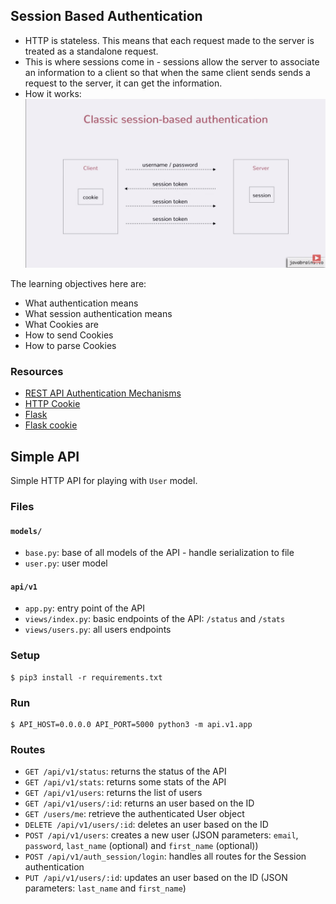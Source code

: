 ## Session Based Authentication
- HTTP is stateless. This means that each request made to the server is treated as a standalone request.
- This is where sessions come in - sessions allow the server to associate an information to a client so that when the same client sends sends a request to the server, it can get the information.
- How it works:
![Session based Auth](image.png)

The learning objectives here are:
- What authentication means
- What session authentication means
- What Cookies are
- How to send Cookies
- How to parse Cookies

### Resources
- [REST API Authentication Mechanisms](https://www.youtube.com/watch?v=501dpx2IjGY)
- [HTTP Cookie](https://developer.mozilla.org/en-US/docs/Web/HTTP/Headers/Cookie)
- [Flask](https://palletsprojects.com/p/flask/)
- [Flask cookie](https://flask.palletsprojects.com/en/1.1.x/quickstart/#cookies)


## Simple API

Simple HTTP API for playing with `User` model.


### Files

#### `models/`

- `base.py`: base of all models of the API - handle serialization to file
- `user.py`: user model

#### `api/v1`

- `app.py`: entry point of the API
- `views/index.py`: basic endpoints of the API: `/status` and `/stats`
- `views/users.py`: all users endpoints


### Setup

```
$ pip3 install -r requirements.txt
```


### Run

```
$ API_HOST=0.0.0.0 API_PORT=5000 python3 -m api.v1.app
```


### Routes

- `GET /api/v1/status`: returns the status of the API
- `GET /api/v1/stats`: returns some stats of the API
- `GET /api/v1/users`: returns the list of users
- `GET /api/v1/users/:id`: returns an user based on the ID
- `GET /users/me`: retrieve the authenticated User object
- `DELETE /api/v1/users/:id`: deletes an user based on the ID
- `POST /api/v1/users`: creates a new user (JSON parameters: `email`, `password`, `last_name` (optional) and `first_name` (optional))
- `POST /api/v1/auth_session/login`: handles all routes for the Session authentication
- `PUT /api/v1/users/:id`: updates an user based on the ID (JSON parameters: `last_name` and `first_name`)
